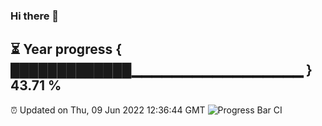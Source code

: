 ### Hi there 👋
⏳ Year progress { █████████████▁▁▁▁▁▁▁▁▁▁▁▁▁▁▁▁▁ } 43.71 %
---
⏰ Updated on Thu, 09 Jun 2022 12:36:44 GMT
![Progress Bar CI](https://github.com/liununu/liununu/workflows/Progress%20Bar%20CI/badge.svg)
